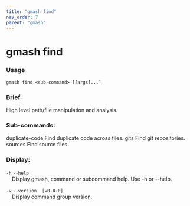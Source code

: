 ```yaml
---
title: "gmash find"
nav_order: 7
parent: "gmash"
---
```


# gmash find

### Usage
`gmash find <sub-command> [[args]...]`

### Brief
High level path/file manipulation and analysis.

### Sub-commands:
duplicate-code                        Find duplicate code across files.
gits                                  Find git repositories.
sources                               Find source files.

### Display:
`-h`  `--help` \
&nbsp;&nbsp;&nbsp;&nbsp;Display gmash, command or subcommand help. Use -h or --help.

`-v`  `--version  [v0-0-0]` \
&nbsp;&nbsp;&nbsp;&nbsp;Display command group version.
